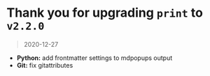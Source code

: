 # Thank you for upgrading `print` to `v2.2.0`

> 2020-12-27

* **Python:** add frontmatter settings to mdpopups output
* **Git:** fix gitattributes
